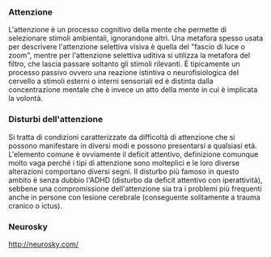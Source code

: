 ### **Attenzione**

L'attenzione è un processo cognitivo della mente che permette di selezionare stimoli ambientali, ignorandone altri. Una metafora spesso usata per descrivere l'attenzione selettiva visiva è quella del "fascio di luce o zoom", mentre per l'attenzione selettiva uditiva si utilizza la metafora del filtro, che lascia passare soltanto gli stimoli rilevanti. È tipicamente un processo passivo ovvero una reazione istintiva o neurofisiologica del cervello a stimoli esterni o interni sensoriali ed è distinta dalla concentrazione mentale che è invece un atto della mente in cui è implicata la volontà.
### **Disturbi dell'attenzione**

Si tratta di condizioni caratterizzate da difficoltà di attenzione che si possono manifestare in diversi modi e possono presentarsi a qualsiasi età. L'elemento comune è ovviamente il deficit attentivo, definizione comunque molto vaga perché i tipi di attenzione sono molteplici e le loro diverse alterazioni comportano diversi segni. Il disturbo più famoso in questo ambito è senza dubbio l'ADHD (disturbo da deficit attentivo con iperattività), sebbene una compromissione dell'attenzione sia tra i problemi più frequenti anche in persone con lesione cerebrale (conseguente solitamente a trauma cranico o ictus).
### **Neurosky**

http://neurosky.com/
